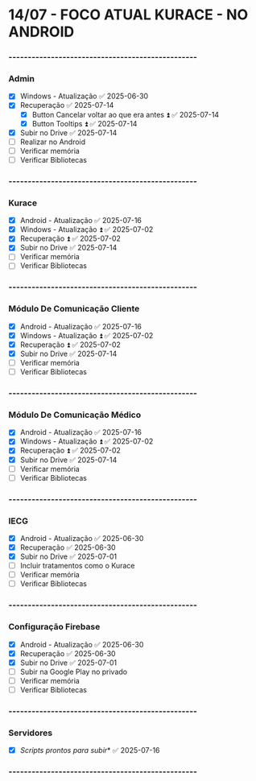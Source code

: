 # 14/07 - FOCO ATUAL **KURACE - NO ANDROID**
### -------------------------------------------------
### **Admin**
- [x] Windows - Atualização ✅ 2025-06-30
- [x] Recuperação ✅ 2025-07-14
	- [x] Button Cancelar voltar ao que era antes ⏫ ✅ 2025-07-14
	- [x] Button Tooltips ⏫ ✅ 2025-07-14
- [x] Subir no Drive ✅ 2025-07-14
- [ ] Realizar no Android
- [ ] Verificar memória
- [ ] Verificar Bibliotecas

### -------------------------------------------------

### **Kurace**
- [x] Android - Atualização ✅ 2025-07-16
- [x] Windows - Atualização ⏫ ✅ 2025-07-02
- [x] Recuperação ⏫ ✅ 2025-07-02
- [x] Subir no Drive ✅ 2025-07-14
- [ ] Verificar memória
- [ ] Verificar Bibliotecas

### -------------------------------------------------

### **Módulo De Comunicação Cliente**
- [x] Android - Atualização ✅ 2025-07-16
- [x] Windows - Atualização ⏫ ✅ 2025-07-02
- [x] Recuperação ⏫ ✅ 2025-07-02
- [x] Subir no Drive ✅ 2025-07-14
- [ ] Verificar memória
- [ ] Verificar Bibliotecas

### -------------------------------------------------

### **Módulo De Comunicação Médico**
- [x] Android - Atualização ✅ 2025-07-16
- [x] Windows - Atualização ⏫ ✅ 2025-07-02
- [x] Recuperação ⏫ ✅ 2025-07-02
- [x] Subir no Drive ✅ 2025-07-14
- [ ] Verificar memória
- [ ] Verificar Bibliotecas

### -------------------------------------------------

### **IECG**

- [x] Android - Atualização ✅ 2025-06-30
- [x] Recuperação ✅ 2025-06-30
- [x] Subir no Drive ✅ 2025-07-01
- [ ] Incluir tratamentos como o Kurace
- [ ] Verificar memória
- [ ] Verificar Bibliotecas

### -------------------------------------------------

### **Configuração Firebase**

- [x] Android - Atualização ✅ 2025-06-30
- [x] Recuperação ✅ 2025-06-30
- [x] Subir no Drive ✅ 2025-07-01
- [ ] Subir na Google Play no privado
- [ ] Verificar memória
- [ ] Verificar Bibliotecas

### -------------------------------------------------

### **Servidores**

* [x] *Scripts prontos para subir** ✅ 2025-07-16

### -------------------------------------------------
